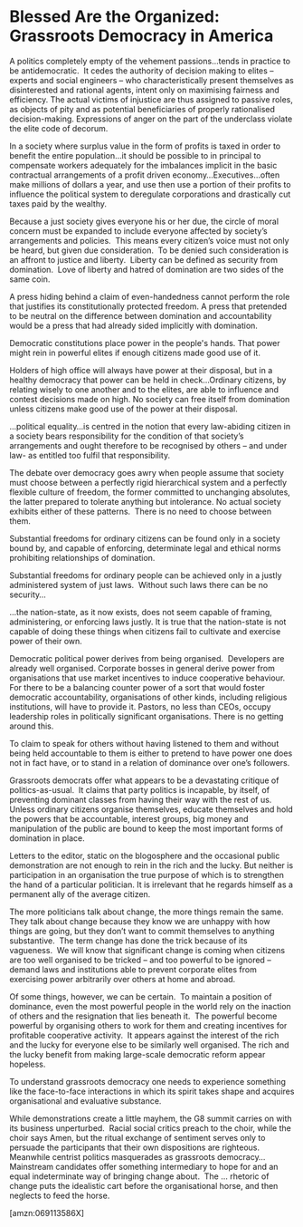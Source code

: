 Blessed Are the Organized: Grassroots Democracy in America
==========================================================
A politics completely empty of the vehement passions…tends in practice to be
antidemocratic.  It cedes the authority of decision making to elites – experts
and social engineers – who characteristically present themselves as
disinterested and rational agents, intent only on maximising fairness and
efficiency. The actual victims of injustice are thus assigned to passive roles,
as objects of pity and as potential beneficiaries of properly rationalised
decision-making. Expressions of anger on the part of the underclass violate the
elite code of decorum. 

In a society where surplus value in the form of profits is taxed in order to
benefit the entire population…it should be possible to in principal to
compensate workers adequately for the imbalances implicit in the basic
contractual arrangements of a profit driven economy…Executives…often make
millions of dollars a year, and use then use a portion of their profits to
influence the political system to deregulate corporations and drastically cut
taxes paid by the wealthy. 

Because a just society gives everyone his or her due, the circle of moral
concern must be expanded to include everyone affected by society’s arrangements
and policies.  This means every citizen’s voice must not only be heard, but
given due consideration.  To be denied such consideration is an affront to
justice and liberty.  Liberty can be defined as security from domination.  Love
of liberty and hatred of domination are two sides of the same coin. 

A press hiding behind a claim of even-handedness cannot perform the role that
justifies its constitutionally protected freedom. A press that pretended to be
neutral on the difference between domination and accountability would be a press
that had already sided implicitly with domination.

Democratic constitutions place power in the people's hands. That power might
rein in powerful elites if enough citizens made good use of it.

Holders of high office will always have power at their disposal, but in a
healthy democracy that power can be held in check…Ordinary citizens, by relating
wisely to one another and to the elites, are able to influence and contest
decisions made on high. No society can free itself from domination unless
citizens make good use of the power at their disposal.

…political equality…is centred in the notion that every law-abiding citizen in a
society bears responsibility for the condition of that society’s arrangements
and ought therefore to be recognised by others – and under law- as entitled too
fulfil that responsibility.

The debate over democracy goes awry when people assume that society must choose
between a perfectly rigid hierarchical system and a perfectly flexible culture
of freedom, the former committed to unchanging absolutes, the latter prepared to
tolerate anything but intolerance. No actual society exhibits either of these
patterns.  There is no need to choose between them.

Substantial freedoms for ordinary citizens can be found only in a society bound
by, and capable of enforcing, determinate legal and ethical norms prohibiting
relationships of domination.

Substantial freedoms for ordinary people can be achieved only in a justly
administered system of just laws.  Without such laws there can be no security…

…the nation-state, as it now exists, does not seem capable of framing,
administering, or enforcing laws justly. It is true that the nation-state is not
capable of doing these things when citizens fail to cultivate and exercise power
of their own.  

Democratic political power derives from being organised.  Developers are already
well organised. Corporate bosses in general derive power from organisations that
use market incentives to induce cooperative behaviour. For there to be a
balancing counter power of a sort that would foster democratic accountability,
organisations of other kinds, including religious institutions, will have to
provide it. Pastors, no less than CEOs, occupy leadership roles in politically
significant organisations. There is no getting around this.

To claim to speak for others without having listened to them and without being
held accountable to them is either to pretend to have power one does not in fact
have, or to stand in a relation of dominance over one’s followers.

Grassroots democrats offer what appears to be a devastating critique of
politics-as-usual.  It claims that party politics is incapable, by itself, of
preventing dominant classes from having their way with the rest of us.  Unless
ordinary citizens organise themselves, educate themselves and hold the powers
that be accountable, interest groups, big money and manipulation of the public
are bound to keep the most important forms of domination in place.  

Letters to the editor, static on the blogosphere and the occasional public
demonstration are not enough to rein in the rich and the lucky. But neither is
participation in an organisation the true purpose of which is to strengthen the
hand of a particular politician. It is irrelevant that he regards himself as a
permanent ally of the average citizen. 

The more politicians talk about change, the more things remain the same.  They
talk about change because they know we are unhappy with how things are going,
but they don’t want to commit themselves to anything substantive.  The term
change has done the trick because of its vagueness.  We will know that
significant change is coming when citizens are too well organised to be tricked
– and too powerful to be ignored – demand laws and institutions able to prevent
corporate elites from exercising power arbitrarily over others at home and
abroad. 

Of some things, however, we can be certain.  To maintain a position of
dominance, even the most powerful people in the world rely on the inaction of
others and the resignation that lies beneath it.  The powerful become powerful
by organising others to work for them and creating incentives for profitable
cooperative activity.  It appears against the interest of the rich and the lucky
for everyone else to be similarly well organised. The rich and the lucky benefit
from making large-scale democratic reform appear hopeless. 

To understand grassroots democracy one needs to experience something like the
face-to-face interactions in which its spirit takes shape and acquires
organisational and evaluative substance. 

While demonstrations create a little mayhem, the G8 summit carries on with its
business unperturbed.  Racial social critics preach to the choir, while the
choir says Amen, but the ritual exchange of sentiment serves only to persuade
the participants that their own dispositions are righteous. Meanwhile centrist
politics masquerades as grassroots democracy…Mainstream candidates offer
something intermediary to hope for and an equal indeterminate way of bringing
change about.  The … rhetoric of change puts the idealistic cart before the
organisational horse, and then neglects to feed the horse.

[amzn:069113586X]

